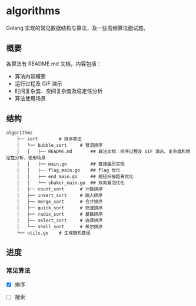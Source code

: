 # algorithms

Golang 实现的常见数据结构与算法，及一些高频算法面试题。

## 概要

各算法有 README.md 文档，内容包括：

- 算法内容概要
- 运行过程及 GIF 演示
- 时间复杂度、空间复杂度及稳定性分析
- 算法使用场景

## 结构

```
algorithms
    ├── sort		# 排序算法
    │   └── bubble_sort		# 冒泡排序
    │   │   ├── README.md		## 算法文档：排序过程及 GIF 演示、复杂度和稳定性分析、使用场景
    │   │   ├── main.go			## 直接遍历实现
    │   │   ├── flag_main.go	## flag 优化
    │   │   ├── end_main.go		## 缩短扫描距离优化
    │   │   └── shaker_main.go	## 双向冒泡优化
    │   ├── count_sort		# 计数排序
    │   ├── insert_sort		# 插入排序
    │   ├── merge_sort		# 合并排序
    │   ├── quick_sort		# 快速排序
    │   ├── radix_sort		# 基数排序
    │   ├── select_sort		# 选择排序
    │   └── shell_sort		# 希尔排序
    └── utils.go	# 生成随机数组
```



## 进度

### 常见算法

- [x] 排序
- [ ] 搜索

